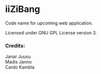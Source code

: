 # iiZiBang

Code name for upcoming web application.

Licensed under GNU GPL License version 3.

### Credits:  
Janar Juusu  
Madis Janno  
Cardo Kambla
